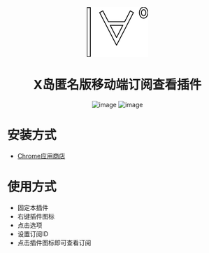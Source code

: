 <div align="center">
  <img src="public/icon.png" alt="logo"/>
  <h1> X岛匿名版移动端订阅查看插件</h1>
  <img width="200" alt="image" src="https://github.com/tiamed/nmbxd-feed-viewer-extension/assets/20151080/bd3152f6-8a8f-4277-bf30-e71eaf2a28b1">
  <img width="400" alt="image" src="https://github.com/tiamed/nmbxd-feed-viewer-extension/assets/20151080/04c63b2c-ff2a-4604-bbb2-f795c45ea906">
</div>

# 安装方式
- [Chrome应用商店](https://chrome.google.com/webstore/detail/x%E5%B2%9B%E5%8C%BF%E5%90%8D%E7%89%88%E8%AE%A2%E9%98%85%E5%99%A8/joipfehcpdlkelfihnodfepobadfgpke)

# 使用方式
- 固定本插件
- 右键插件图标
- 点击选项
- 设置订阅ID
- 点击插件图标即可查看订阅
